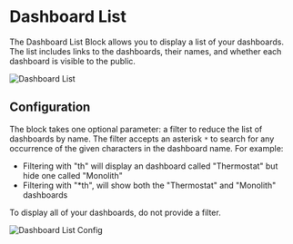 # Dashboard List

The Dashboard List Block allows you to display a list of your dashboards. The list includes links to the dashboards, their names, and whether each dashboard is visible to the public.

![Dashboard List](/images/dashboards/dashboards-example.png "Dashboard List")

## Configuration

The block takes one optional parameter: a filter to reduce the list of dashboards by name. The filter accepts an asterisk `*` to search for any occurrence of the given characters in the dashboard name. For example:

* Filtering with "th" will display an dashboard called "Thermostat" but hide one called "Monolith"
* Filtering with "\*th", will show both the "Thermostat" and "Monolith" dashboards

To display all of your dashboards, do not provide a filter.

![Dashboard List Config](/images/dashboards/dashboards-filter.png "Dashboard List Config")
